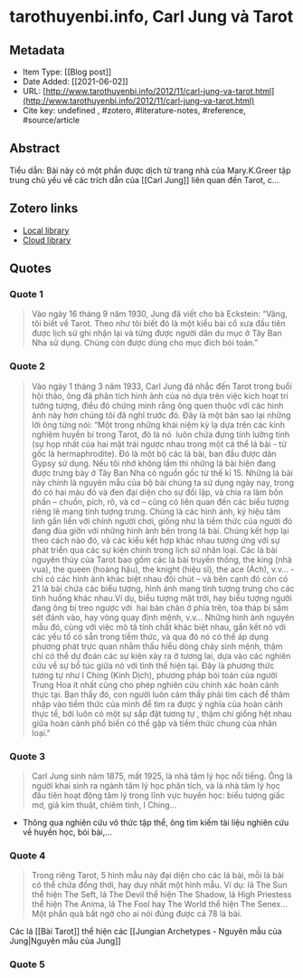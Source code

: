 # tarothuyenbi.info, Carl Jung và Tarot

## Metadata

* Item Type: [[Blog post]]
* Date Added: [[2021-06-02]]
* URL: [http://www.tarothuyenbi.info/2012/11/carl-jung-va-tarot.html](http://www.tarothuyenbi.info/2012/11/carl-jung-va-tarot.html)
* Cite key: undefined
, #zotero, #literature-notes, #reference, #source/article 

## Abstract

Tiểu dẫn:  Bài này có một phần được dịch từ trang nhà của Mary.K.Greer tập trung chủ yếu về các trích dẫn của [[Carl Jung]] liên quan đến Tarot, c...


##  Zotero links
* [Local library](zotero://select/items/1_PFKB6QUM)
* [Cloud library](http://zotero.org/users/2023153/items/PFKB6QUM)

## Quotes
### Quote 1
> Vào ngày 16 tháng 9 năm 1930, Jung đã viết cho bà Eckstein:
> “Vâng, tôi biết về Tarot. Theo như tôi biết đó là một kiểu bài cổ xưa đầu tiên được lịch sử ghi nhận lại và từng được người dân du mục ở Tây Ban Nha sử dụng. Chúng còn được dùng cho mục đích bói toán.”


### Quote 2
> Vào ngày 1 tháng 3 năm 1933, Carl Jung đã nhắc đến Tarot trong buổi hội thảo, ông đã phân tích hình ảnh của nó dựa trên việc kích hoạt trí tưởng tượng, điều đó chứng minh rằng ông quen thuộc với các hình ảnh này hơn chúng tôi đã nghĩ trước đó. Đây là một bản sao lại những lời ông từng nói:
> “Một trong những khái niệm kỳ lạ dựa trên các kinh nghiệm huyền bí trong Tarot, đó là nó  luôn chứa đựng tính lưỡng tính (sự họp nhất của hai mặt trái ngược nhau trong một cá thể lá bài - từ gốc là hermaphrodite). Đó là một bộ các lá bài, ban đầu được dân Gypsy sử dụng. Nếu tôi nhớ không lầm thì những lá bài hiện đang được trưng bày ở Tây Ban Nha có nguồn gốc từ thế kỉ 15. Những lá bài này chính là nguyên mẫu của bộ bài chúng ta sử dụng ngày nay, trong đó có hai màu đỏ và đen đại diện cho sự đối lập, và chia ra làm bốn phần – chuồn, pích, rô, và cơ – cũng có liên quan đến các biểu tượng riêng lẽ mang tính tượng trưng. Chúng là các hình ảnh, ký hiệu tâm linh gắn liền với chính người chơi, giống như là tiềm thức của người đó đang đùa giỡn với những hình ảnh bên trong lá bài. Chúng kết hợp lại theo cách nào đó, và các kiểu kết hợp khác nhau tương ứng với sự phát triển qua các sự kiện chính trong lịch sử nhân loại. Các lá bài nguyên thủy của Tarot bao gồm các lá bài truyền thống, the king (nhà vua), the queen (hoàng hậu), the knight (hiệu sĩ), the ace (Ách), v.v… - chỉ có các hình ảnh khác biệt nhau đôi chút – và bên cạnh đó còn có 21 lá bài chứa các biểu tượng, hình ảnh mang tính tượng trưng cho các tình huống khác nhau.Ví dụ, biểu tượng mặt trời, hay biểu tượng người đang ông bị treo ngược với  hai bàn chân ở phía trên, tòa tháp bị sấm sét đánh vào, hay vòng quay định mệnh, v.v… Những hình ảnh nguyên mẫu đó, cùng với việc mô tả tính chất khác biệt nhau, gắn kết nó với các yếu tố có sẵn trong tiềm thức, và qua đó nó có thể áp dụng phương phát trực quan nhằm thấu hiểu dòng chảy sinh mệnh, thậm chí có thể dự đoán các sự kiện xảy ra ở tương lai, dựa vào các nghiên cứu về sự bổ túc giữa nó với tình thế hiện tại. Đây là phương thức tương tự như I Ching (Kinh Dịch), phương pháp bói toán của người Trung Hoa ít nhất cũng cho phép nghiên cứu chính xác hoàn cảnh thực tại. Bạn thấy đó, con người luôn cảm thấy phải tìm cách để thâm nhập vào tiềm thức của mình để tìm ra được ý nghĩa của hoàn cảnh thực tế, bởi luôn có một sự sắp đặt tương tự , thậm chí giống hệt nhau giữa hoàn cảnh phổ biến có thể gặp và tiềm thức chung của nhân loại."

### Quote 3
> Carl Jung sinh năm 1875, mất 1925, là nhà tâm lý học nổi tiếng. Ông là người khai sinh ra ngành tâm lý học phân tích, và là nhà tâm lý học đầu tiên hoạt động tâm lý trong lĩnh vực huyền học: biểu tượng giấc mơ, giả kim thuật, chiêm tinh, I Ching...
- Thông qua nghiên cứu vô thức tập thể, ông tìm kiếm tài liệu nghiên cứu về huyền học, bói bài,...

### Quote 4
> Trong riêng Tarot, 5 hình mẫu này đại diện cho các lá bài, mỗi lá bài có thể chứa đồng thời, hay duy nhất một hình mẫu. Ví dụ: lá The Sun thể hiện The Seft, lá The Devil thể hiện The Shadow, lá High Priestess thể hiện The Anima, lá The Fool hay The World thể hiện The Senex... Một phần quà bất ngờ cho ai nói đúng được cả 78 lá bài.

Các lá [[Bài Tarot]] thể hiện các [[Jungian Archetypes - Nguyên mẫu của Jung|Nguyên mẫu của Jung]]

### Quote 5
> 